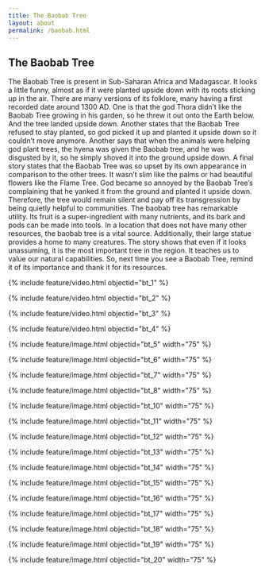 ```yaml
---
title: The Baobab Tree
layout: about
permalink: /baobab.html
---
```


## The Baobab Tree

The Baobab Tree is present in Sub-Saharan Africa and Madagascar. It looks a little funny, almost as if it were planted upside down with its roots sticking up in the air. There are many versions of its folklore, many having a first recorded date around 1300 AD. One is that the god Thora didn’t like the Baobab Tree growing in his garden, so he threw it out onto the Earth below. And the tree landed upside down. Another states that the Baobab Tree refused to stay planted, so god picked it up and planted it upside down so it couldn’t move anymore. Another says that when the animals were helping god plant trees, the hyena was given the Baobab tree, and he was disgusted by it, so he simply shoved it into the ground upside down. A final story states that the Baobab Tree was so upset by its own appearance in comparison to the other trees. It wasn’t slim like the palms or had beautiful flowers like the Flame Tree. God became so annoyed by the Baobab Tree’s complaining that he yanked it from the ground and planted it upside down. Therefore, the tree would remain silent and pay off its transgression by being quietly helpful to communities. The baobab tree has remarkable utility. Its fruit is a super-ingredient with many nutrients, and its bark and pods can be made into tools. In a location that does not have many other resources, the baobab tree is a vital source. Additionally, their large statue provides a home to many creatures. The story shows that even if it looks unassuming, it is the most important tree in the region. It teaches us to value our natural capabilities. So, next time you see a Baobab Tree, remind it of its importance and thank it for its resources.

{% include feature/video.html objectid="bt_1" %}

{% include feature/video.html objectid="bt_2" %}

{% include feature/video.html objectid="bt_3" %}

{% include feature/video.html objectid="bt_4" %}

{% include feature/image.html objectid="bt_5" width="75" %}

{% include feature/image.html objectid="bt_6" width="75" %}

{% include feature/image.html objectid="bt_7" width="75" %}

{% include feature/image.html objectid="bt_8" width="75" %}

{% include feature/image.html objectid="bt_10" width="75" %}

{% include feature/image.html objectid="bt_11" width="75" %}

{% include feature/image.html objectid="bt_12" width="75" %}

{% include feature/image.html objectid="bt_13" width="75" %}

{% include feature/image.html objectid="bt_14" width="75" %}

{% include feature/image.html objectid="bt_15" width="75" %}

{% include feature/image.html objectid="bt_16" width="75" %}

{% include feature/image.html objectid="bt_17" width="75" %}

{% include feature/image.html objectid="bt_18" width="75" %}

{% include feature/image.html objectid="bt_19" width="75" %}

{% include feature/image.html objectid="bt_20" width="75" %}
